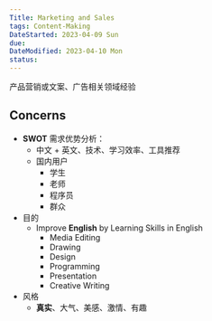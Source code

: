 ```yaml
---
Title: Marketing and Sales
tags: Content-Making
DateStarted: 2023-04-09 Sun
due:
DateModified: 2023-04-10 Mon
status:
---
```


产品营销或文案、广告相关领域经验

## Concerns

- **SWOT** 需求优势分析：
  - 中文 + 英文、技术、学习效率、工具推荐
  - 国内用户
    - 学生
    - 老师
    - 程序员
    - 群众
- 目的
  - Improve **English** by Learning Skills in English
    - Media Editing
    - Drawing
    - Design
    - Programming
    - Presentation
    - Creative Writing
- 风格
  - **真实**、大气、美感、激情、有趣
